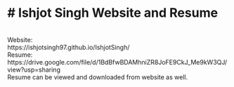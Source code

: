 # # Ishjot Singh Website and Resume
<br>
Website:
<br>
https://ishjotsingh97.github.io/IshjotSingh/
<br>
Resume:
<br>
https://drive.google.com/file/d/1BdBfwBDAMhniZR8JoFE9CkJ_Me9kW3QJ/view?usp=sharing
<br>
Resume can be viewed and downloaded from website as well.